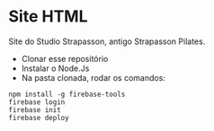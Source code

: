 # Site HTML
Site do Studio Strapasson, antigo Strapasson Pilates.

- Clonar esse repositório
- Instalar o Node.Js
- Na pasta clonada, rodar os comandos:
```
npm install -g firebase-tools
firebase login
firebase init
firebase deploy
```